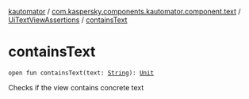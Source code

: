 [kautomator](../../index.md) / [com.kaspersky.components.kautomator.component.text](../index.md) / [UiTextViewAssertions](index.md) / [containsText](./contains-text.md)

# containsText

`open fun containsText(text: `[`String`](https://kotlinlang.org/api/latest/jvm/stdlib/kotlin/-string/index.html)`): `[`Unit`](https://kotlinlang.org/api/latest/jvm/stdlib/kotlin/-unit/index.html)

Checks if the view contains concrete text

